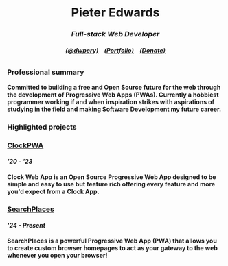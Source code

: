 <!-- Header -->
<div align="center">
  <h1>Pieter Edwards</h1>
  <h3><i>Full-stack Web Developer</i></h3>
  <h6>
    <b>
    <a href="https://www.instagram.com/dwpery/">(@dwpery)</a><a>⠀</a>
    <a href="https://dwpery.github.io/portfolio/">(Portfolio)</a><a>⠀</a>
    <a href="https://buymeacoffee.com/pieteredwards">(Donate)</a>
  </h6>
</div>
<!-- Proffesional Summary -->
<h3>Professional summary</h3>
<p>Committed to building a free and Open Source future for the web through the development of Progressive Web Apps (PWAs). Currently a hobbiest programmer working if and when inspiration strikes with aspirations of studying in the field and making Software Development my future career.</p>
<!-- Projects -->
<h3>Highlighted projects</h3>
<h3><a href="https://github.com/dwpery/ClockWebApp">ClockPWA</a></h3>
<h4><i>'20 - '23</i></h4>
<p>Clock Web App is an Open Source Progressive Web App designed to be simple and easy to use but feature rich offering every feature and more you'd expect from a Clock App.</p>
<h3><a href="https://github.com/dwpery/ClockWebApp">SearchPlaces</a></h3>
<h4><i>'24 - Present</i></h4>
<p>SearchPlaces is a powerful Progressive Web App (PWA) that allows you to create custom browser homepages to act as your gateway to the web whenever you open your browser!</p>

